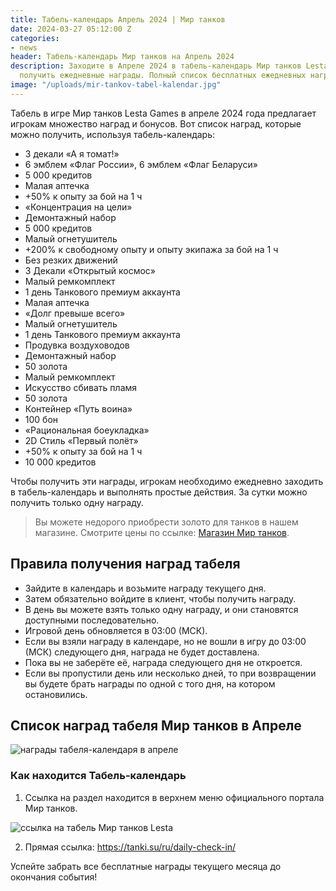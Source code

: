 ```yaml
---
title: Табель-календарь Апрель 2024 | Мир танков
date: 2024-03-27 05:12:00 Z
categories:
- news
header: Табель-календарь Мир танков на Апрель 2024
description: Заходите в Апреле 2024 в табель-календарь Мир танков Lesta Games, чтобы
  получить ежедневные награды. Полный список бесплатных ежедневных наград в материале.
image: "/uploads/mir-tankov-tabel-kalendar.jpg"
---
```


Табель в игре Мир танков Lesta Games в апреле 2024 года предлагает игрокам множество наград и бонусов. Вот список наград, которые можно получить, используя табель-календарь:

* 3 декали «А я томат!»
* 6 эмблем «Флаг России», 6 эмблем «Флаг Беларуси»
* 5 000 кредитов
* Малая аптечка
* +50% к опыту за бой на 1 ч
* «Концентрация на цели»
* Демонтажный набор
* 5 000 кредитов
* Малый огнетушитель
* +200% к свободному опыту и опыту экипажа за бой на 1 ч
* Без резких движений
* 3 Декали «Открытый космос»
* Малый ремкомплект
* 1 день Танкового премиум аккаунта
* Малая аптечка
* «Долг превыше всего»
* Малый огнетушитель
* 1 день Танкового премиум аккаунта
* Продувка воздуховодов
* Демонтажный набор
* 50 золота
* Малый ремкомплект
* Искусство сбивать пламя
* 50 золота
* Контейнер «Путь воина»
* 100 бон
* «Рациональная боеукладка»
* 2D Стиль «Первый полёт»
* +50% к опыту за бой на 1 ч
* 10 000 кредитов

Чтобы получить эти награды, игрокам необходимо ежедневно заходить в табель-календарь и выполнять простые действия. За сутки можно получить только одну награду.

> Вы можете недорого приобрести золото для танков в нашем магазине. Смотрите цены по ссылке: <a href="/shop#!digiseller/articles/126968">Магазин Мир танков</a>.

## Правила получения наград табеля

* Зайдите в календарь и возьмите награду текущего дня. 
* Затем обязательно войдите в клиент, чтобы получить награду. 
* В день вы можете взять только одну награду, и они становятся доступными последовательно. 
* Игровой день обновляется в 03:00 (МСК). 
* Если вы взяли награду в календаре, но не вошли в игру до 03:00 (МСК) следующего дня, награда не будет доставлена. 
* Пока вы не заберёте её, награда следующего дня не откроется. 
* Если вы пропустили день или несколько дней, то при возвращении вы будете брать награды по одной с того дня, на котором остановились.

## Список наград табеля Мир танков в Апреле

![награды табеля-календаря в апреле](https://ru-wotp.lesta.ru/dcont/fb/image/b4fd-0245-db13-89f7.png)

### Как находится Табель-календарь

1. Ссылка на раздел находится в верхнем меню официального портала Мир танков.

![ссылка на табель Мир танков Lesta](https://ru-wotp.lesta.ru/dcont/fb/image/commonmenu1.jpg)

2. Прямая ссылка: https://tanki.su/ru/daily-check-in/

Успейте забрать все бесплатные награды текущего месяца до окончания события!
